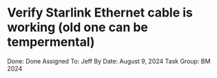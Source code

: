 # Verify Starlink Ethernet cable is working (old one can be tempermental)

Done: Done
Assigned To: Jeff
By Date: August 9, 2024
Task Group: BM 2024